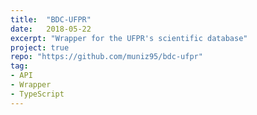 ```yaml
---
title:  "BDC-UFPR"
date:   2018-05-22
excerpt: "Wrapper for the UFPR's scientific database"
project: true
repo: "https://github.com/muniz95/bdc-ufpr"
tag:
- API
- Wrapper
- TypeScript
---
```

